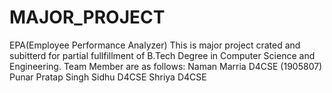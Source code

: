 # MAJOR_PROJECT
EPA(Employee Performance Analyzer)
This is major project crated and subitterd for partial fullfillment of B.Tech Degree in Computer Science and Engineering.
Team Member are as follows:
Naman Marria D4CSE (1905807)
Punar Pratap Singh Sidhu D4CSE
Shriya D4CSE
